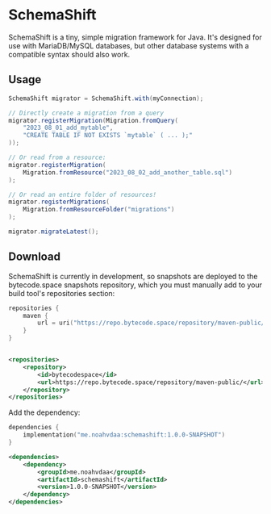 # SchemaShift

SchemaShift is a tiny, simple migration framework for Java. It's designed for use with MariaDB/MySQL databases, but
other database systems with a compatible syntax should also work.

## Usage

```java
SchemaShift migrator = SchemaShift.with(myConnection);

// Directly create a migration from a query
migrator.registerMigration(Migration.fromQuery(
    "2023_08_01_add_mytable",
    "CREATE TABLE IF NOT EXISTS `mytable` ( ... );"
));

// Or read from a resource:
migrator.registerMigration(
    Migration.fromResource("2023_08_02_add_another_table.sql")
);

// Or read an entire folder of resources!
migrator.registerMigrations(
    Migration.fromResourceFolder("migrations")
);

migrator.migrateLatest();
```

## Download

SchemaShift is currently in development, so snapshots are deployed to the bytecode.space snapshots repository, which you
must manually add to your build tool's repositories section:

```kotlin
repositories {
    maven {
        url = uri("https://repo.bytecode.space/repository/maven-public/")
    }
}
```

```xml

<repositories>
    <repository>
        <id>bytecodespace</id>
        <url>https://repo.bytecode.space/repository/maven-public/</url>
    </repository>
</repositories>
```

Add the dependency:

```kotlin
dependencies {
    implementation("me.noahvdaa:schemashift:1.0.0-SNAPSHOT")
}
```

```xml
<dependencies>
    <dependency>
        <groupId>me.noahvdaa</groupId>
        <artifactId>schemashift</artifactId>
        <version>1.0.0-SNAPSHOT</version>
    </dependency>
</dependencies>
```
